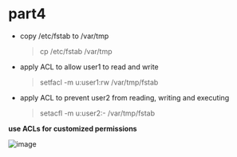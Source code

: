 # part4

* copy /etc/fstab to /var/tmp
  > cp /etc/fstab  /var/tmp

* apply ACL to allow user1 to read and write
  > setfacl -m u:user1:rw /var/tmp/fstab

* apply ACL to prevent user2 from reading, writing and executing
  > setacfl -m u:user2:- /var/tmp/fstab

**use ACLs for customized permissions**

![image](https://github.com/user-attachments/assets/42845451-2fc3-4374-b603-1768b0ad0e72)
